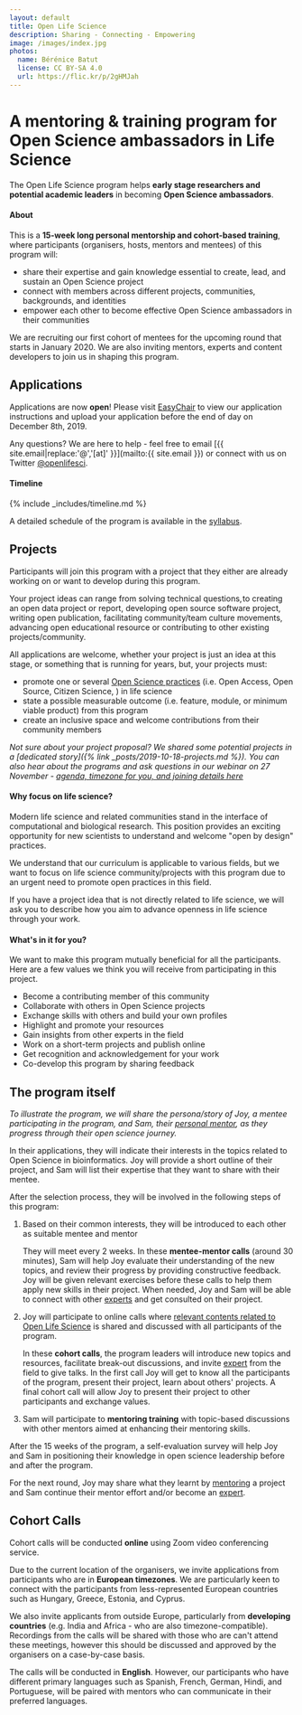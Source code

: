 ```yaml
---
layout: default
title: Open Life Science
description: Sharing - Connecting - Empowering
image: /images/index.jpg
photos:
  name: Bérénice Batut
  license: CC BY-SA 4.0
  url: https://flic.kr/p/2gHMJah
---
```


# A mentoring & training program for Open Science ambassadors in Life Science

The Open Life Science program helps **early stage researchers and potential academic leaders** in becoming **Open Science ambassadors**.

#### About

This is a **15-week long personal mentorship and cohort-based training**, where participants (organisers, hosts, mentors and mentees) of this program will:
- share their expertise and gain knowledge essential to create, lead, and sustain an Open Science project
- connect with members across different projects, communities, backgrounds, and identities
- empower each other to become effective Open Science ambassadors in their communities

We are recruiting our first cohort of mentees for the upcoming round that starts in January 2020. We are also inviting mentors, experts and content developers to join us in shaping this program.

## Applications

Applications are now **open**! Please visit [EasyChair](https://easychair.org/cfp/ols-2020) to view our application instructions and upload your application before the end of day on December 8th, 2019. 

Any questions? We are here to help - feel free to email [{{ site.email|replace:'@','[at]' }}](mailto:{{ site.email }}) or connect with us on Twitter [@openlifesci](https://twitter.com/openlifesci). 

#### Timeline

{% include _includes/timeline.md %}

  A detailed schedule of the program is available in the [syllabus](syllabus#schedule).

## Projects

Participants will join this program with a project that they either are already working on or want to develop during this program.

Your project ideas can range from solving technical questions, to creating an open data project or report, developing open source software project, writing open publication, facilitating community/team culture movements, advancing open educational resource or contributing to other existing projects/community.

All applications are welcome, whether your project is just an idea at this stage, or something that is running for years, but, your projects must:

- promote one or several [Open Science practices](https://www.fosteropenscience.eu/content/what-open-science-introduction) (i.e. Open Access, Open Source, Citizen Science, ) in life science
- state a possible measurable outcome (i.e. feature, module, or minimum viable product) from this program
- create an inclusive space and welcome contributions from their community members

*Not sure about your project proposal? We shared some potential projects in a [dedicated story]({% link _posts/2019-10-18-projects.md %}). You can also hear about the programs and ask questions in our webinar on 27 November - [agenda, timezone for you, and joining details here](https://docs.google.com/document/d/1EIDzZi5mgRiWR7cJQl0up470C87GsbcoTR_6-cs-SeE/edit)*

#### Why focus on life science?

Modern life science and related communities stand in the interface of computational and biological research. This position provides an exciting opportunity for new scientists to understand and welcome "open by design" practices.

We understand that our curriculum is applicable to various fields, but we want to focus on life science community/projects with this program due to an urgent need to promote open practices in this field.

If you have a project idea that is not directly related to life science, we will ask you to describe how you aim to advance openness in life science through your work.

#### What's in it for you?

We want to make this program mutually beneficial for all the participants.
Here are a few values we think you will receive from participating in this project.

- Become a contributing member of this community
- Collaborate with others in Open Science projects
- Exchange skills with others and build your own profiles
- Highlight and promote your resources
- Gain insights from other experts in the field
- Work on a short-term projects and publish online
- Get recognition and acknowledgement for your work
- Co-develop this program by sharing feedback

## The program itself

*To illustrate the program, we will share the persona/story of Joy, a mentee participating in the program, and Sam, their [personal mentor](about#mentors), as they progress through their open science journey.*

In their applications, they will indicate their interests in the topics related to Open Science in bioinformatics. Joy will provide a short outline of their project, and Sam will list their expertise that they want to share with their mentee.

After the selection process, they will be involved in the following steps of this program:

1. Based on their common interests, they will be introduced to each other as suitable mentee and mentor

    They will meet every 2 weeks. In these **mentee-mentor calls** (around 30 minutes), Sam will help Joy evaluate their understanding of the new topics, and review their progress by providing constructive feedback. Joy will be given relevant exercises before these calls to help them apply new skills in their project. When needed, Joy and Sam will be able to connect with other [experts](about#experts) and get consulted on their project.

2. Joy will participate to online calls where [relevant contents related to Open Life Science](syllabus#schedule) is shared and discussed with all participants of the program.

    In these **cohort calls**, the program leaders will introduce new topics and resources, facilitate break-out discussions, and invite [expert](about#experts) from the field to give talks. In the first call Joy will get to know all the participants of the program, present their project, learn about others' projects. A final cohort call will allow Joy to present their project to other participants and exchange values.

3. Sam will participate to **mentoring training** with topic-based discussions with other mentors aimed at enhancing their mentoring skills.

After the 15 weeks of the program, a self-evaluation survey will help Joy and Sam in positioning their knowledge in open science leadership before and after the program.

For the next round, Joy may share what they learnt by [mentoring](about#mentors) a project and Sam continue their mentor effort and/or become an [expert](about#experts).

## Cohort Calls

Cohort calls will be conducted **online** using Zoom video conferencing service.

Due to the current location of the organisers, we invite applications from participants who are in **European timezones**. We are particularly keen to connect with the participants from less-represented European countries such as Hungary, Greece, Estonia, and Cyprus. 

We also invite applicants from outside Europe, particularly from **developing countries** (e.g. India and Africa - who are also timezone-compatible). Recordings from the calls will be shared with those who are can't attend these meetings, however this should be discussed and approved by the organisers on a case-by-case basis.

The calls will be conducted in **English**. However, our participants who have different primary languages such as Spanish, French, German, Hindi, and Portuguese, will be paired with mentors who can communicate in their preferred languages.
